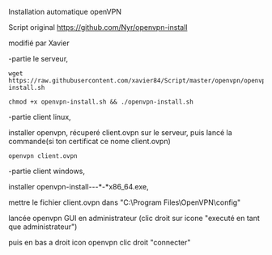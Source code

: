 Installation automatique openVPN


Script original https://github.com/Nyr/openvpn-install

modifié par Xavier



-partie le serveur,


```
wget https://raw.githubusercontent.com/xavier84/Script/master/openvpn/openvpn-install.sh

chmod +x openvpn-install.sh && ./openvpn-install.sh
```



-partie client linux,


installer openvpn, récuperé client.ovpn sur le serveur, puis lancé la commande(si ton certificat ce nome client.ovpn)

```
openvpn client.ovpn
```



-partie client windows,


installer openvpn-install-*-*-*-*x86_64.exe,

mettre le fichier client.ovpn dans "C:\Program Files\OpenVPN\config"

lancée openvpn GUI en administrateur (clic droit sur icone "executé en tant que administrateur")

puis en bas a droit icon openvpn clic droit "connecter"
